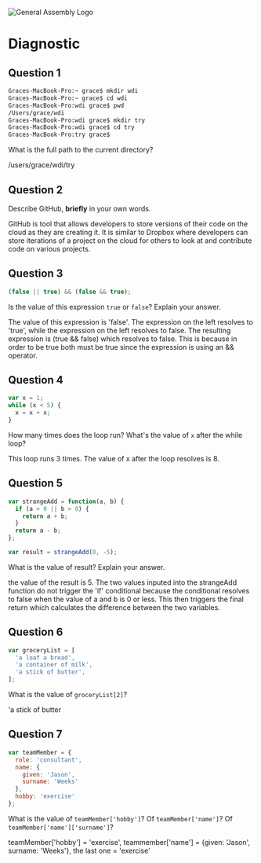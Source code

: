 ![General Assembly Logo](http://i.imgur.com/ke8USTq.png)

# Diagnostic

## Question 1

```sh
Graces-MacBook-Pro:~ grace$ mkdir wdi
Graces-MacBook-Pro:~ grace$ cd wdi
Graces-MacBook-Pro:wdi grace$ pwd
/Users/grace/wdi
Graces-MacBook-Pro:wdi grace$ mkdir try
Graces-MacBook-Pro:wdi grace$ cd try
Graces-MacBook-Pro:try grace$
```

What is the full path to the current directory?

/users/grace/wdi/try

## Question 2

Describe GitHub, **briefly** in your own words.

GitHub is tool that allows developers to store versions of their code on the cloud as they are creating it. It is similar to Dropbox where developers can store iterations of a project on the cloud for others to look at and contribute code on various projects.

## Question 3

```js
(false || true) && (false && true);
```

Is the value of this expression `true` or `false`?  Explain your answer.

The value  of this expression is 'false'. The expression on the left resolves to 'true', while the expression on the left resolves to false. The resulting expression is (true && false) which resolves to false. This is because in order to be true both must be true since the expression is using an && operator.

## Question 4

```js
var x = 1;
while (x < 5) {
  x = x + x;
}
```

How many times does the loop run?  What's the value of `x` after the while loop?

This loop runs 3 times. The value of x after the loop resolves is 8.

## Question 5

```js
var strangeAdd = function(a, b) {
  if (a > 0 || b > 0) {
    return a + b;
  }
  return a - b;
};

var result = strangeAdd(0, -5);
```

What is the value of result?  Explain your answer.

the value of the result is 5. The two values inputed into the strangeAdd function do not trigger the 'if' conditional because the conditional resolves to false when the value of a and b is 0 or less. This then triggers the final return which calculates the difference between the two variables.

## Question 6

```js
var groceryList = [
  'a loaf a bread',
  'a container of milk',
  'a stick of butter',
];
```

What is the value of `groceryList[2]`?

'a stick of butter

## Question 7

```js
var teamMember = {
  role: 'consultant',
  name: {
    given: 'Jason',
    surname: 'Weeks'
  },
  hobby: 'exercise'
};
```

What is the value of `teamMember['hobby']`?  Of `teamMember['name']`?  Of
`teamMember['name']['surname']`?

teamMember['hobby'] = 'exercise', teammember['name'] = {given: 'Jason', surname: 'Weeks'}, the last one = 'exercise'
